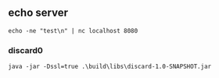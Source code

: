 ## echo server

    echo -ne "test\n" | nc localhost 8080

### discard0

    java -jar -Dssl=true .\build\libs\discard-1.0-SNAPSHOT.jar
   
   